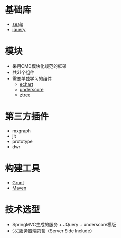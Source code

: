 # 基础库
- [seajs](http://seajs.org/)
- [jquery](http://jquery.com/)

# 模块
- 采用CMD模块化规范的框架
- 共31个组件
- 需要单独学习的组件
  - [echart](http://echarts.baidu.com/)
  - [underscore](http://underscorejs.org/)
  - [ztree](http://www.treejs.cn/)
  
# 第三方插件
- mxgraph
- jit
- prototype
- dwr

# 构建工具
- [Grunt](http://www.gruntjs.net/)
- [Maven](http://baike.baidu.com/link?url=LfBoH10edoTcmNOD10wrhy4o83UUjeNdZTdHuR6SQe4Mr-8RbP1KtRsvsQZ50CrJhw2PgIeQ5DDXDzfW3FTZW_)

# 技术选型
- SpringMVC生成的服务 + JQuery + underscore模版
- `SSI`服务器端包含（Server Side Include）
